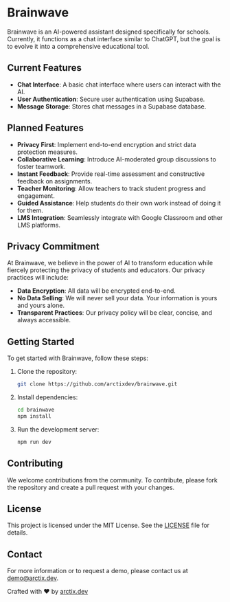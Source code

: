 # Brainwave

Brainwave is an AI-powered assistant designed specifically for schools. Currently, it functions as a chat interface similar to ChatGPT, but the goal is to evolve it into a comprehensive educational tool.

## Current Features

- **Chat Interface**: A basic chat interface where users can interact with the AI.
- **User Authentication**: Secure user authentication using Supabase.
- **Message Storage**: Stores chat messages in a Supabase database.

## Planned Features

- **Privacy First**: Implement end-to-end encryption and strict data protection measures.
- **Collaborative Learning**: Introduce AI-moderated group discussions to foster teamwork.
- **Instant Feedback**: Provide real-time assessment and constructive feedback on assignments.
- **Teacher Monitoring**: Allow teachers to track student progress and engagement.
- **Guided Assistance**: Help students do their own work instead of doing it for them.
- **LMS Integration**: Seamlessly integrate with Google Classroom and other LMS platforms.

## Privacy Commitment

At Brainwave, we believe in the power of AI to transform education while fiercely protecting the privacy of students and educators. Our privacy practices will include:

- **Data Encryption**: All data will be encrypted end-to-end.
- **No Data Selling**: We will never sell your data. Your information is yours and yours alone.
- **Transparent Practices**: Our privacy policy will be clear, concise, and always accessible.

## Getting Started

To get started with Brainwave, follow these steps:

1. Clone the repository:
    ```sh
    git clone https://github.com/arctixdev/brainwave.git
    ```
2. Install dependencies:
    ```sh
    cd brainwave
    npm install
    ```
3. Run the development server:
    ```sh
    npm run dev
    ```

## Contributing

We welcome contributions from the community. To contribute, please fork the repository and create a pull request with your changes.

## License

This project is licensed under the MIT License. See the [LICENSE](LICENSE) file for details.

## Contact

For more information or to request a demo, please contact us at [demo@arctix.dev](mailto:demo@arctix.dev).

Crafted with ❤️ by [arctix.dev](https://arctix.dev)
